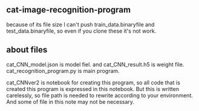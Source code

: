 cat-image-recognition-program  
---  
because of its file size I can't push train_data.binaryfile and test_data.binaryfile, so even if you clone these it's not work.  

## about files
cat_CNN_model.json is model fiel. 
and cat_CNN_result.h5 is weight file.
cat_recognition_program.py is main program.

cat_CNNver2 is notebook for creating this program, so all code that is created this program is expressed in this notebook.
But this is written carelessly, so file path is needed to rewrite according to your environment.
And some of file in this note may not be necessary.
